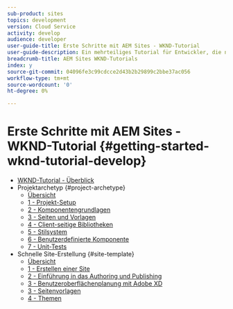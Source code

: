 ```yaml
---
sub-product: sites
topics: development
version: Cloud Service
activity: develop
audience: developer
user-guide-title: Erste Schritte mit AEM Sites - WKND-Tutorial
user-guide-description: Ein mehrteiliges Tutorial für Entwickler, die neu bei AEM sind. Implementieren Sie eine AEM Website für eine fiktive Lifestyle-Marke namens WKND.
breadcrumb-title: AEM Sites WKND-Tutorials
index: y
source-git-commit: 04096fe3c99cdcce2d43b2b29899c2bbe37ac056
workflow-type: tm+mt
source-wordcount: '0'
ht-degree: 0%

---
```



# Erste Schritte mit AEM Sites - WKND-Tutorial {#getting-started-wknd-tutorial-develop}

+ [WKND-Tutorial - Überblick](overview.md)
+ Projektarchetyp {#project-archetype}
   + [Übersicht](./project-archetype/overview.md)
   + [1 - Projekt-Setup](./project-archetype/project-setup.md)
   + [2 - Komponentengrundlagen](./project-archetype/component-basics.md)
   + [3 - Seiten und Vorlagen](./project-archetype/pages-templates.md)
   + [4 - Client-seitige Bibliotheken](./project-archetype/client-side-libraries.md)
   + [5 - Stilsystem](./project-archetype/style-system.md)
   + [6 - Benutzerdefinierte Komponente](./project-archetype/custom-component.md)
   + [7 - Unit-Tests](./project-archetype/unit-testing.md)
+ Schnelle Site-Erstellung {#site-template}
   + [Übersicht](./site-template/overview.md)
   + [1 - Erstellen einer Site](./site-template/create-site.md)
   + [2 - Einführung in das Authoring und Publishing](./site-template/author-content-publish.md)
   + [3 - Benutzeroberflächenplanung mit Adobe XD](./site-template/ui-planning-adobe-xd.md)
   + [3 - Seitenvorlagen](./site-template/page-templates.md)
   + [4 - Themen](./site-template/theming.md)
